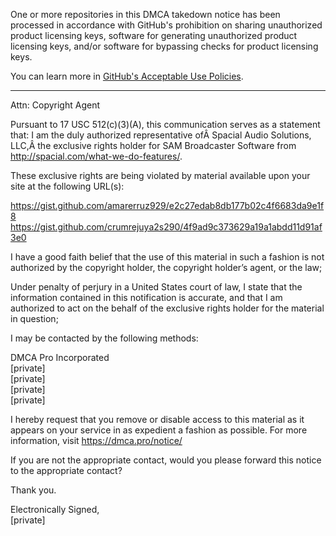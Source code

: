 One or more repositories in this DMCA takedown notice has been processed in accordance with GitHub's prohibition on sharing unauthorized product licensing keys, software for generating unauthorized product licensing keys, and/or software for bypassing checks for product licensing keys.

You can learn more in [GitHub's Acceptable Use Policies](https://docs.github.com/en/github/site-policy/github-acceptable-use-policies).

---


Attn: Copyright Agent

Pursuant to 17 USC 512(c)(3)(A), this communication serves as a statement that: I am the duly authorized representative ofÂ Spacial Audio Solutions, LLC,Â the exclusive rights holder for SAM Broadcaster Software from http://spacial.com/what-we-do-features/.

These exclusive rights are being violated by material available upon your site at the following URL(s):

https://gist.github.com/amarerruz929/e2c27edab8db177b02c4f6683da9e1f8  
https://gist.github.com/crumrejuya2s290/4f9ad9c373629a19a1abdd11d91af3e0

I have a good faith belief that the use of this material in such a fashion is not authorized by the copyright holder, the copyright holder’s agent, or the law;

Under penalty of perjury in a United States court of law, I state that the information contained in this notification is accurate, and that I am authorized to act on the behalf of the exclusive rights holder for the material in question;

I may be contacted by the following methods:

DMCA Pro Incorporated  
[private]  
[private]  
[private]  
[private]  

I hereby request that you remove or disable access to this material as it appears on your service in as expedient a fashion as possible. For more information, visit https://dmca.pro/notice/

If you are not the appropriate contact, would you please forward this notice to the appropriate contact?

Thank you.

Electronically Signed,  
[private]  
